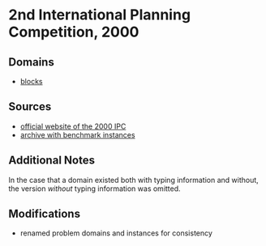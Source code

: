 # 2nd International Planning Competition, 2000

## Domains

* [blocks](blocks)

## Sources

* [official website of the 2000 IPC][1]
* [archive with benchmark instances][2]

## Additional Notes

In the case that a domain existed both with typing information and without, the version *without* typing information was omitted.

## Modifications

* renamed problem domains and instances for consistency




[1]:http://ipc00.icaps-conference.org/
[2]:http://ipc00.icaps-conference.org/aips-2000datafiles.tgz
